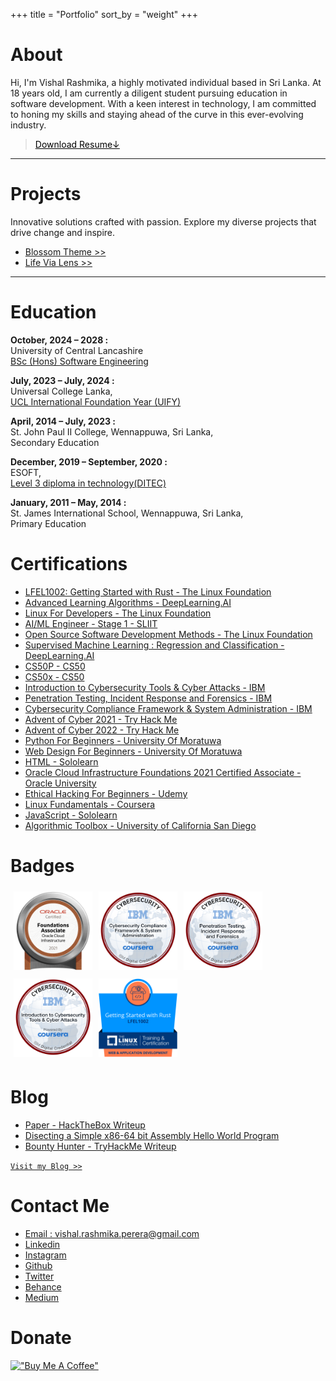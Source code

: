 +++
title = "Portfolio"
sort_by = "weight"
+++

# About
Hi, I'm Vishal Rashmika, a highly motivated individual based in Sri Lanka. At 18 years old, I am currently a diligent student pursuing education in software development. With a keen interest in technology, I am committed to honing my skills and staying ahead of the curve in this ever-evolving industry.

<!-- >[Download Resume &#x2193;](./resume.pdf) -->
> <a href="./VishalRashmika-CV.pdf" target="_blank" style="color:black;">Download Resume&#x2193;</a>
---

# Projects
Innovative solutions crafted with passion. Explore my diverse projects that drive change and inspire.

- [Blossom Theme >>](/blossomtheme)
- [Life Via Lens >>](/lifevialens)

---

# Education
**October, 2024 – 2028 :**<br>
University of Central Lancashire<br>
<a href="https://www.uclan.ac.uk/undergraduate/courses/software-engineering-bsc" target="_blank">BSc (Hons) Software Engineering</a>

**July, 2023 – July, 2024 :**<br>
Universal College Lanka,<br>
<a href="https://ucl.lk/programs/ucl-international-foundation-year/" target="_blank">UCL International Foundation Year (UIFY)</a>

**April, 2014 – July, 2023 :**<br>
St. John Paul II College, Wennappuwa, Sri Lanka,<br>
Secondary Education

**December, 2019 – September, 2020 :**<br>
ESOFT,<br>
<a href="./DiTec.pdf" target="_blank">Level 3 diploma in technology(DITEC)</a>
<!-- <a href="">[Diploma in technology(DITEC)](./DiTec.pdf)</a> -->

**January, 2011 – May, 2014 :**<br>
St. James International School, Wennappuwa, Sri Lanka,<br>
Primary Education

# Certifications
- <a href="https://trainingportal.linuxfoundation.org/learn/certificates/getting-started-with-rust-lfel1002?id=c0926af9-5118-44de-9375-2044853067aa" target="_blank">LFEL1002: Getting Started with Rust - The Linux Foundation</a>
- <a href="https://coursera.org/share/e38ff1e359cd20001a949f7e9baefde8" target="_blank">Advanced Learning Algorithms - DeepLearning.AI</a>
- <a href="https://coursera.org/verify/XQVFDJLAUZPQ" target="_blank">Linux For Developers - The Linux Foundation</a>
- <a href="https://code.sliit.org/certificates/fuyex8cgdu" target="_blank">AI/ML Engineer - Stage 1 - SLIIT</a>
- <a href="https://coursera.org/share/4a66565cf0325131533bb3d3f0d78437" target="_blank">Open Source Software Development Methods - The Linux Foundation</a>
- <a href="https://coursera.org/verify/PA3Z2UNXPZ7W/" target="_blank">Supervised Machine Learning : Regression and Classification - DeepLearning.AI</a>
- <a href="https://cs50.harvard.edu/certificates/4bbc4f6a-7e94-47cb-9acb-bae4689f60fa" target="_blank">CS50P - CS50</a>
- <a href="https://certificates.cs50.io/f2ca3ee3-1b32-4e3f-8f43-0154c6043ea6.pdf?size=letter" target="_blank">CS50x - CS50</a>
- <a href="https://www.coursera.org/verify/5G6TXRN8PK6N" target="_blank">Introduction to Cybersecurity Tools & Cyber Attacks - IBM</a>
- <a href="https://coursera.org/share/8e92b515c8080bcb1a50f2f1907dd5c5" target="_blank">Penetration Testing, Incident Response and Forensics - IBM</a>
- <a href="https://coursera.org/share/9daeecd4f6cc886b752866b77fb403c4" target="_blank">Cybersecurity Compliance Framework & System Administration - IBM</a>
- <a href="https://i.imgur.com/vBCNWR9.png" target="_blank">Advent of Cyber 2021 - Try Hack Me</a>
- <a href="https://i.imgur.com/PhY0dBU.png" target="_blank">Advent of Cyber 2022 - Try Hack Me</a>
- <a href="./umo-python-for-beginners.pdf" target="_blank">Python For Beginners - University Of Moratuwa</a>
- <a href="./umo-web-design-for-beginners.pdf" target="_blank">Web Design For Beginners - University Of Moratuwa</a>
- <a href="https://www.sololearn.com/Certificate/1014-24690347/jpg/" target="_blank">HTML - Sololearn</a>
- <a href="./oracle-certificate.pdf" target="_blank">Oracle Cloud Infrastructure Foundations 2021 Certified Associate - Oracle University</a>
- <a href="https://udemy-certificate.s3.amazonaws.com/pdf/UC-ae1fc27f-77fb-4593-80aa-01682523fce2.pdf" target="_blank">Ethical Hacking For Beginners - Udemy</a>
- <a href="https://coursera.org/share/20551d9bdc2e40943396dce48dac026e" target="_blank">Linux Fundamentals - Coursera</a>
- <a href="https://www.sololearn.com/Certificate/CT-7UBLMJEN/pdf" target="_blank">JavaScript - Sololearn</a>
- <a href="https://coursera.org/share/27bc3ace6f3757c8ea618482bae5095e" target="_blank">Algorithmic Toolbox - University of California San Diego</a>

# Badges
 <div class="row" style="clear:both;display:table;">
  <div class="column" style="float: left;width: 25%;padding:5px;">
    <a href="https://catalog-education.oracle.com/pls/certview/sharebadge?id=CD85047A266BFDD5355A385B4EDDA1055C0A2EBA284B808E831E4F66D4882AFC" target="_blank"><img src="./oci.png" alt="Snow" style="width:150px"></a>
  </div>
  <div class="column" style="float: left;width:25%;padding:5px;">
    <a href="https://www.credly.com/badges/6d1b5eb5-5424-449d-849e-73d93e499b21/public_url" target="_blank"><img src="./cybersec-compliance.png" alt="badge" style="width:150px"></a>
  </div>
  <div class="column" style="float: left;width:25%;padding:5px;">
    <a href="https://www.credly.com/badges/42f87a4e-910e-45b8-9f4d-da3e934152ab/public_url" target="_blank"><img src="./pentesting.png" alt="badge" style="width:150px"></a>
  </div>
  <div class="column" style="float: left;width:25%;padding:5px;">
    <a href="https://www.credly.com/badges/697440ab-581e-4b61-9af0-e6f70b7a0485/public_url" target="_blank"><img src="./intro-to-cybersec.png" alt="badge" style="width:150px"></a>
  </div>
  <div class="column" style="float: left;width:25%;padding:5px;">
    <a href="https://www.credly.com/badges/586cb87e-504a-4ee0-a234-3d2f9ede582b/public_urlss" target="_blank"><img src="./lfel-1002.png" alt="badge" style="width:150px"></a>
  </div>
</div> 

# Blog
- [Paper - HackTheBox Writeup](https://blog.vishalrashmika.com/posts/paper/)
- [Disecting a Simple x86-64 bit Assembly Hello World Program](https://blog.vishalrashmika.com/posts/breaking-down-asm-helloworld/)
- [Bounty Hunter - TryHackMe Writeup](https://blog.vishalrashmika.com/posts/bounty-hunter/)

[`Visit my Blog >>`](https://blog.vishalrashmika.me)

# Contact Me
- <a href="mailto:vishal.rashmika.perera@gmail.com">Email : vishal.rashmika.perera@gmail.com</a>
- <a href="https://www.linkedin.com/in/vishalrashmika/" target="_blank">Linkedin</a>
- <a href="https://www.instagram.com/j.m.v.r.p/" target="_blank">Instagram</a>
- <a href="https://github.com/VishalRashmika" target="_blank">Github</a>
- <a href="https://twitter.com/Vishal_Rashmika" target="_blank">Twitter</a>
- <a href="https://behance.net/vishalrashmika" target="_blank">Behance</a>
- <a href="https://medium.com/@VishalRashmika" target="_blank">Medium</a>
<!-- - <a href="https://web.facebook.com/jmvishalrashmika/" target="_blank">Facebook</a> -->
<!-- - <a href="https://stackoverflow.com/users/18637594/vishalrashmika" target="_blank">Stackoverflow</a> -->
<!-- - public key -->
# Donate
[!["Buy Me A Coffee"](https://www.buymeacoffee.com/assets/img/custom_images/orange_img.png)](https://www.buymeacoffee.com/vishalrashmika/)<br>
<!-- [BTX](https://sth)<br>
[monero](https://sth)<br> -->

